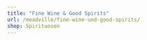 ```yaml
---
title: "Fine Wine & Good Spirits"
url: /meadville/fine-wine-und-good-spirits/
shop: Spirituosen
---
```

